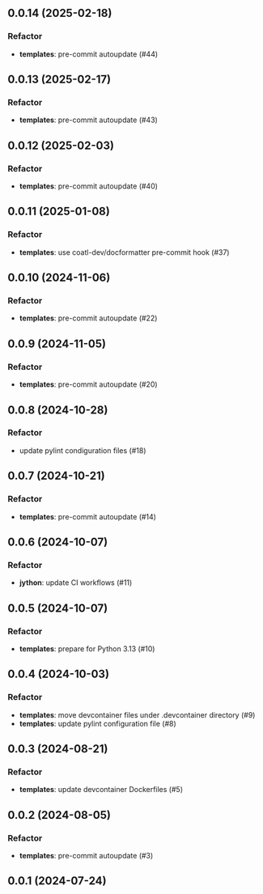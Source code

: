 ## 0.0.14 (2025-02-18)

### Refactor

- **templates**: pre-commit autoupdate (#44)

## 0.0.13 (2025-02-17)

### Refactor

- **templates**: pre-commit autoupdate (#43)

## 0.0.12 (2025-02-03)

### Refactor

- **templates**: pre-commit autoupdate (#40)

## 0.0.11 (2025-01-08)

### Refactor

- **templates**: use coatl-dev/docformatter pre-commit hook (#37)

## 0.0.10 (2024-11-06)

### Refactor

- **templates**: pre-commit autoupdate (#22)

## 0.0.9 (2024-11-05)

### Refactor

- **templates**: pre-commit autoupdate (#20)

## 0.0.8 (2024-10-28)

### Refactor

- update pylint condiguration files (#18)

## 0.0.7 (2024-10-21)

### Refactor

- **templates**: pre-commit autoupdate (#14)

## 0.0.6 (2024-10-07)

### Refactor

- **jython**: update CI workflows (#11)

## 0.0.5 (2024-10-07)

### Refactor

- **templates**: prepare for Python 3.13 (#10)

## 0.0.4 (2024-10-03)

### Refactor

- **templates**: move devcontainer files under .devcontainer directory (#9)
- **templates**: update pylint configuration file (#8)

## 0.0.3 (2024-08-21)

### Refactor

- **templates**: update devcontainer Dockerfiles (#5)

## 0.0.2 (2024-08-05)

### Refactor

- **templates**: pre-commit autoupdate (#3)

## 0.0.1 (2024-07-24)
